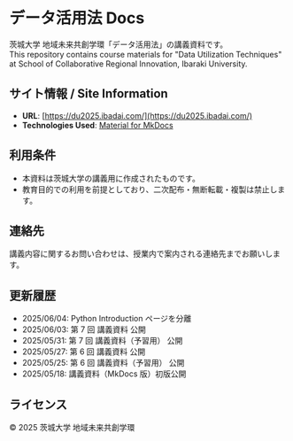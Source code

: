 # データ活用法 Docs

茨城大学 地域未来共創学環「データ活用法」の講義資料です。  
This repository contains course materials for "Data Utilization Techniques" at School of Collaborative Regional Innovation, Ibaraki University.

## サイト情報 / Site Information

- **URL**: [https://du2025.ibadai.com/](https://du2025.ibadai.com/)
- **Technologies Used**: [Material for MkDocs](https://squidfunk.github.io/mkdocs-material/)

## 利用条件

- 本資料は茨城大学の講義用に作成されたものです。
- 教育目的での利用を前提としており、二次配布・無断転載・複製は禁止します。

## 連絡先

講義内容に関するお問い合わせは、授業内で案内される連絡先までお願いします。

## 更新履歴

- 2025/06/04: Python Introduction ページを分離
- 2025/06/03: 第 7 回 講義資料 公開
- 2025/05/31: 第 7 回 講義資料（予習用） 公開
- 2025/05/27: 第 6 回 講義資料 公開
- 2025/05/25: 第 6 回 講義資料（予習用） 公開
- 2025/05/18: 講義資料（MkDocs 版）初版公開

## ライセンス

© 2025 茨城大学 地域未来共創学環
